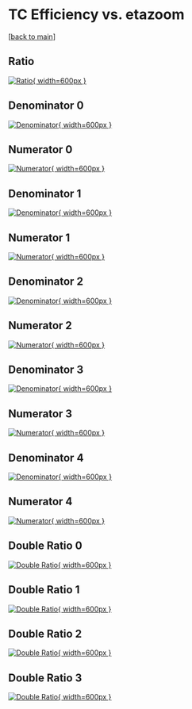# TC Efficiency vs. etazoom

[[back to main](./)]



## Ratio

[![Ratio](../mtv/var/TC_loweta_211_-1_eff_etazoom.png){ width=600px }](../mtv/var/TC_loweta_211_-1_eff_etazoom.pdf)

## Denominator 0

[![Denominator](../mtv/den/TC_loweta_211_-1_eff_etazoom_den0.png){ width=600px }](../mtv/den/TC_loweta_211_-1_eff_etazoom_den0.pdf)

## Numerator 0

[![Numerator](../mtv/num/TC_loweta_211_-1_eff_etazoom_num0.png){ width=600px }](../mtv/num/TC_loweta_211_-1_eff_etazoom_num0.pdf)

## Denominator 1

[![Denominator](../mtv/den/TC_loweta_211_-1_eff_etazoom_den1.png){ width=600px }](../mtv/den/TC_loweta_211_-1_eff_etazoom_den1.pdf)

## Numerator 1

[![Numerator](../mtv/num/TC_loweta_211_-1_eff_etazoom_num1.png){ width=600px }](../mtv/num/TC_loweta_211_-1_eff_etazoom_num1.pdf)

## Denominator 2

[![Denominator](../mtv/den/TC_loweta_211_-1_eff_etazoom_den2.png){ width=600px }](../mtv/den/TC_loweta_211_-1_eff_etazoom_den2.pdf)

## Numerator 2

[![Numerator](../mtv/num/TC_loweta_211_-1_eff_etazoom_num2.png){ width=600px }](../mtv/num/TC_loweta_211_-1_eff_etazoom_num2.pdf)

## Denominator 3

[![Denominator](../mtv/den/TC_loweta_211_-1_eff_etazoom_den3.png){ width=600px }](../mtv/den/TC_loweta_211_-1_eff_etazoom_den3.pdf)

## Numerator 3

[![Numerator](../mtv/num/TC_loweta_211_-1_eff_etazoom_num3.png){ width=600px }](../mtv/num/TC_loweta_211_-1_eff_etazoom_num3.pdf)

## Denominator 4

[![Denominator](../mtv/den/TC_loweta_211_-1_eff_etazoom_den4.png){ width=600px }](../mtv/den/TC_loweta_211_-1_eff_etazoom_den4.pdf)

## Numerator 4

[![Numerator](../mtv/num/TC_loweta_211_-1_eff_etazoom_num4.png){ width=600px }](../mtv/num/TC_loweta_211_-1_eff_etazoom_num4.pdf)

## Double Ratio 0

[![Double Ratio](../mtv/ratio/TC_loweta_211_-1_eff_etazoom_ratio0.png){ width=600px }](../mtv/ratio/TC_loweta_211_-1_eff_etazoom_ratio0.pdf)

## Double Ratio 1

[![Double Ratio](../mtv/ratio/TC_loweta_211_-1_eff_etazoom_ratio1.png){ width=600px }](../mtv/ratio/TC_loweta_211_-1_eff_etazoom_ratio1.pdf)

## Double Ratio 2

[![Double Ratio](../mtv/ratio/TC_loweta_211_-1_eff_etazoom_ratio2.png){ width=600px }](../mtv/ratio/TC_loweta_211_-1_eff_etazoom_ratio2.pdf)

## Double Ratio 3

[![Double Ratio](../mtv/ratio/TC_loweta_211_-1_eff_etazoom_ratio3.png){ width=600px }](../mtv/ratio/TC_loweta_211_-1_eff_etazoom_ratio3.pdf)

